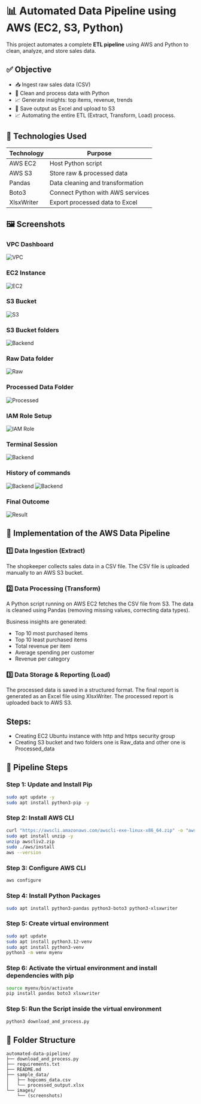 # 📊 Automated Data Pipeline using AWS (EC2, S3, Python)

This project automates a complete **ETL pipeline** using AWS and Python to clean, analyze, and store sales data.

## ✅ Objective

- 📥 Ingest raw sales data (CSV)
- 🧹 Clean and process data with Python
- 📈 Generate insights: top items, revenue, trends
- 💾 Save output as Excel and upload to S3
- 📈 Automating the entire ETL (Extract, Transform, Load) process.


## 🧰 Technologies Used

| Technology       | Purpose                                |
|------------------|----------------------------------------|
| AWS EC2          | Host Python script                     |
| AWS S3           | Store raw & processed data             |
| Pandas           | Data cleaning and transformation       |
| Boto3            | Connect Python with AWS services       |
| XlsxWriter       | Export processed data to Excel         |

## 🖼️ Screenshots

### VPC Dashboard
![VPC](images/vpc.png)

### EC2 Instance
![EC2](images/ec2_instance.png)

### S3 Bucket
![S3](images/s3_bucket.png)

### S3 Bucket folders
![Backend](images/s3_objects_folders.png)

### Raw Data folder
![Raw](images/s3_raw_data.png)

### Processed Data Folder
![Processed](images/s3_processed_data.png)

### IAM Role Setup
![IAM Role](images/roles.png)

### Terminal Session
![Backend](images/ec2_terminal_session.png)

### History of commands
![Backend](images/list_of_commands1.png)
![Backend](images/list_f_commands2.png)

### Final Outcome
![Result](images/final_outcome.png)

## 🔄 Implementation of the AWS Data Pipeline

### 1️⃣ Data Ingestion (Extract)
The shopkeeper collects sales data in a CSV file.
The CSV file is uploaded manually to an AWS S3 bucket.

### 2️⃣ Data Processing (Transform)
A Python script running on AWS EC2 fetches the CSV file from S3.
The data is cleaned using Pandas (removing missing values, correcting data types).

Business insights are generated:

- Top 10 most purchased items
- Top 10 least purchased items
- Total revenue per item
- Average spending per customer
- Revenue per category

### 3️⃣ Data Storage & Reporting (Load)
The processed data is saved in a structured format.
The final report is generated as an Excel file using XlsxWriter.
The processed report is uploaded back to AWS S3.

## Steps:

- Creating EC2 Ubuntu instance with http and https security group
- Creating S3 bucket and two folders one is Raw_data and other one is Processed_data



## 🔄 Pipeline Steps

### Step 1: Update and Install Pip

```bash
sudo apt update -y
sudo apt install python3-pip -y
```

### Step 2: Install AWS CLI

```bash
curl "https://awscli.amazonaws.com/awscli-exe-linux-x86_64.zip" -o "awscliv2.zip"
sudo apt install unzip -y
unzip awscliv2.zip
sudo ./aws/install
aws --version
```

### Step 3: Configure AWS CLI

```bash
aws configure
```

### Step 4: Install Python Packages 

```bash
sudo apt install python3-pandas python3-boto3 python3-xlsxwriter
```

### Step 5: Create virtual environment

```bash
sudo apt update
sudo apt install python3.12-venv
sudo apt install python3-venv
python3 -m venv myenv
```

### Step 6: Activate the virtual environment and install dependencies with pip

```bash
source myenv/bin/activate
pip install pandas boto3 xlsxwriter
```


### Step 5: Run the Script inside the virtual environment

```bash
python3 download_and_process.py
```

## 📁 Folder Structure

```
automated-data-pipeline/
├── download_and_process.py
├── requirements.txt
├── README.md
├── sample_data/
│   ├── hopcoms_data.csv
│   └── processed_output.xlsx
└── images/
    └── (screenshots)
```


